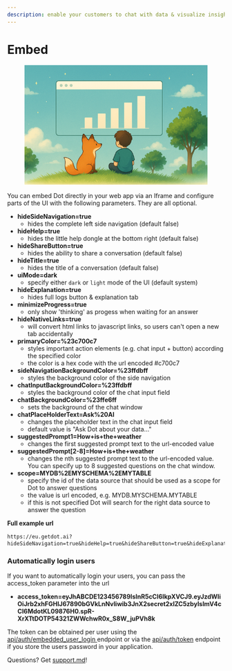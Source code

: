 ```yaml
---
description: enable your customers to chat with data & visualize insights
---
```


# Embed



<div align="left"><figure><img src="../../.gitbook/assets/embedd_dot.png" alt=""><figcaption></figcaption></figure></div>

You can embed Dot directly in your web app via an Iframe and configure parts of the UI with the following parameters. They are all optional.

* **hideSideNavigation=true**
  * hides the complete left side navigation (default false)
* **hideHelp=true**
  * hides the little help dongle at the bottom right (default false)
* **hideShareButton=true**
  * hides the ability to share a conversation (default false)
* **hideTitle=true**
  * hides the title of a conversation (default false)
* **uiMode=dark**
  * specify either `dark` or `light` mode of the UI (default system)
* **hideExplanation=true**
  * hides full logs button & explanation tab
* **minimizeProgress=true**
  * only show 'thinking' as progess when waiting for an answer
* **hideNativeLinks=true**
  * will convert html links to javascript links, so users can't open a new tab accidentally
* **primaryColor=%23c700c7**
  * styles important action elements (e.g. chat input + button) according the specified color
  * the color is a hex code with the url encoded #c700c7
* **sideNavigationBackgroundColor=%23ffdbff**
  * styles the background color of the side navigation
* **chatInputBackgroundColor=%23ffdbff**
  * styles the background color of the chat input field
* **chatBackgroundColor=%23ffe6ff**
  * sets the background of the chat window
* **chatPlaceHolderText=Ask%20AI**
  * changes the placeholder text in the chat input field
  * default value is "Ask Dot about your data..."
* **suggestedPrompt1=How+is+the+weather**
  * changes the first suggested prompt text to the url-encoded value
* **suggestedPrompt\[2-8]=How+is+the+weather**
  * changes the nth suggested prompt text to the url-encoded value. You can specify up to 8 suggested questions on the chat window.
* **scope=MYDB%2EMYSCHEMA%2EMYTABLE**
  * specify the id of the data source that should be used as a scope for Dot to answer questions
  * the value is url encoded, e.g. MYDB.MYSCHEMA.MYTABLE
  * if this is not specified Dot will search for the right data source to answer the question



**Full example url**

```
https://eu.getdot.ai?hideSideNavigation=true&hideHelp=true&hideShareButton=true&hideExplanation=true&minimizeProgess=True&primaryColor=%23c700c7&chatPlaceHolderText=Ask%20AI
```



### Automatically login users

If you want to automatically login your users, you can pass the access\_token parameter into the url

* **access\_token=eyJhABCDE123456789IsInR5cCI6IkpXVCJ9.eyJzdWIiOiJrb2xhFGHIJ67890bGVkLnNvIiwib3JnX2secret2xlZC5zbyIsImV4cCI6MdotKL09876H0.spR-XrXTtDOTP54321ZWWchwR0x\_S8W\_juPVh8k**

The token can be obtained per user using the [api/auth/embedded\_user\_login ](api.md#api-auth-embedded_user_login)endpoint or via the [api/auth/token](api.md#api-auth-token) endpoint if you store the users password in your application.





Questions? Get [support.md](../support.md "mention")!
